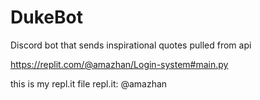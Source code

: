 # DukeBot
Discord bot that sends inspirational quotes pulled from api 

https://replit.com/@amazhan/Login-system#main.py

this is my repl.it file
repl.it: @amazhan
